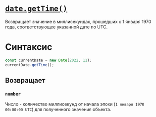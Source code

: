 # [`date.getTime()`](../index.md)

Возвращает значение в миллисекундах, прошедших с 1 января 1970 года, соответствующее указанной дате по UTC.

# Синтаксис

```js
const currentDate = new Date(2022, 11);
currentDate.getTime();
```

## Возвращает

### `number`

Число - количество миллисекунд от начала эпохи (`1 января 1970 00:00:00 UTC`) для полученного значения объекта.
